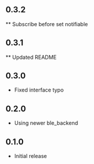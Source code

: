 ## 0.3.2

** Subscribe before set notifiable

## 0.3.1

** Updated README

## 0.3.0

* Fixed interface typo

## 0.2.0

* Using newer ble_backend

## 0.1.0

* Initial release
